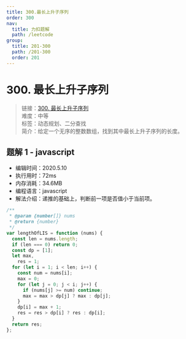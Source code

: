 ```yaml
---
title: 300.最长上升子序列
order: 300
nav:
  title: 力扣题解
  path: /leetcode
group:
  title: 201-300
  path: /201-300
  order: 201
---
```


# 300. 最长上升子序列

> 链接：[300. 最长上升子序列](https://leetcode-cn.com/problems/longest-increasing-subsequence/)  
> 难度：中等  
> 标签：动态规划、二分查找  
> 简介：给定一个无序的整数数组，找到其中最长上升子序列的长度。

## 题解 1 - javascript

- 编辑时间：2020.5.10
- 执行用时：72ms
- 内存消耗：34.6MB
- 编程语言：javascript
- 解法介绍：递推的基础上，判断前一项是否值小于当前项。

```javascript
/**
 * @param {number[]} nums
 * @return {number}
 */
var lengthOfLIS = function (nums) {
  const len = nums.length;
  if (len === 0) return 0;
  const dp = [1];
  let max,
    res = 1;
  for (let i = 1; i < len; i++) {
    const num = nums[i];
    max = 0;
    for (let j = 0; j < i; j++) {
      if (nums[j] >= num) continue;
      max = max > dp[j] ? max : dp[j];
    }
    dp[i] = max + 1;
    res = res > dp[i] ? res : dp[i];
  }
  return res;
};
```
